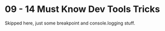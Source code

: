 # 09 - 14 Must Know Dev Tools Tricks

Skipped here, just some breakpoint and console.logging stuff.
